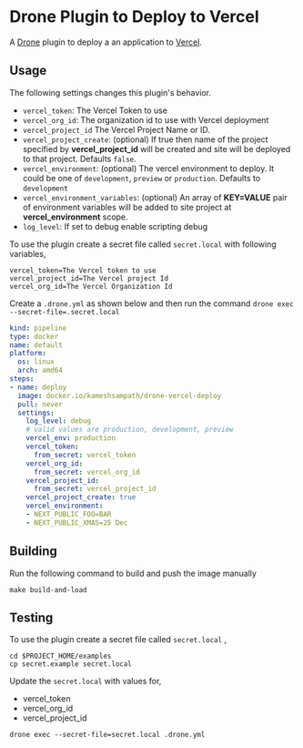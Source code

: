 # Drone Plugin to Deploy to Vercel

A [Drone](https://drone.io) plugin to deploy a an application to [Vercel](https://vercel.com/).

## Usage

The following settings changes this plugin's behavior.

* `vercel_token`: The Vercel Token to use
* `vercel_org_id`: The organization id to use with Vercel deployment
* `vercel_project_id` The Vercel Project Name or ID.
* `vercel_project_create`: (optional) If true then  name of the project specified by __vercel_project_id__ will be created and site will be deployed to that project. Defaults `false`.
* `vercel_environment`: (optional) The vercel environment to deploy. It could be one of `development`, `preview` or `production`. Defaults to `development`
* `vercel_environment_variables`: (optional) An array of __KEY=VALUE__ pair of environment variables will be added to site project at __vercel_environment__ scope.
* `log_level`:  If set to debug enable scripting debug

To use the plugin create a secret file called `secret.local` with following variables,

```text
vercel_token=The Vercel token to use
vercel_project_id=The Vercel project Id
vercel_org_id=The Vercel Organization Id
```

Create a `.drone.yml` as shown below and then run the command `drone exec --secret-file=.secret.local`

```yaml
kind: pipeline
type: docker
name: default
platform:
  os: linux
  arch: amd64
steps:
- name: deploy
  image: docker.io/kameshsampath/drone-vercel-deploy
  pull: never
  settings:
    log_level: debug
    # valid values are production, development, preview
    vercel_env: production
    vercel_token:
      from_secret: vercel_token
    vercel_org_id:
      from_secret: vercel_org_id
    vercel_project_id:
      from_secret: vercel_project_id
    vercel_project_create: true
    vercel_environment:
    - NEXT_PUBLIC_FOO=BAR
    - NEXT_PUBLIC_XMAS=25 Dec
```

## Building

Run the following command to build and push the image manually

```text
make build-and-load
```

## Testing

To use the plugin create a secret file called `secret.local` ,

```shell
cd $PROJECT_HOME/examples
cp secret.example secret.local
```

Update the `secret.local` with values for,

* vercel_token
* vercel_org_id
* vercel_project_id

```shell
drone exec --secret-file=secret.local .drone.yml
```
